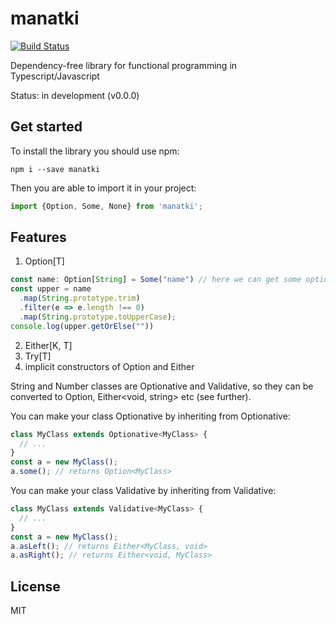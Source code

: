 # manatki

[![Build Status](https://travis-ci.org/eakarpov/manatki.svg?branch=master)](https://travis-ci.org/eakarpov/manatki)

Dependency-free library for functional programming in Typescript/Javascript

Status: in development (v0.0.0)

## Get started

To install the library you should use npm:

```
npm i --save manatki
```

Then you are able to import it in your project:

```typescript
import {Option, Some, None} from 'manatki';
```

## Features

1. Option[T]

```typescript
const name: Option[String] = Some("name") // here we can get some optional value from outside
const upper = name
  .map(String.prototype.trim)
  .filter(e => e.length !== 0)
  .map(String.prototype.toUpperCase);
console.log(upper.getOrElse(""))
```

2. Either[K, T]
3. Try[T]
4. implicit constructors of Option and Either

String and Number classes are Optionative and Validative, so they can be converted to Option<string>, Either<void, string> etc (see further).

You can make your class Optionative by inheriting from Optionative<T>:

```typescript
class MyClass extends Optionative<MyClass> {
  // ...
}
const a = new MyClass();
a.some(); // returns Option<MyClass>
```

You can make your class Validative by inheriting from Validative<T>:

```typescript
class MyClass extends Validative<MyClass> {
  // ...
}
const a = new MyClass();
a.asLeft(); // returns Either<MyClass, void>
a.asRight(); // returns Either<void, MyClass>
```

## License

MIT
